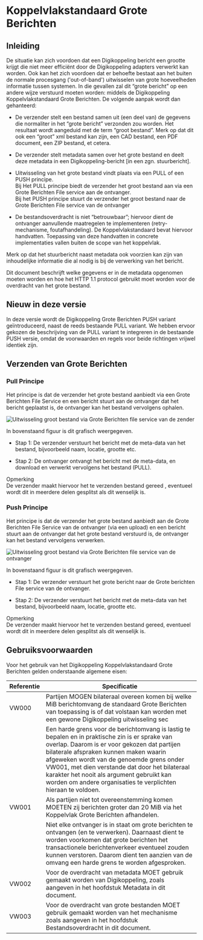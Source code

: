# Koppelvlakstandaard Grote Berichten

## Inleiding

De situatie kan zich voordoen dat een Digikoppeling bericht een grootte krijgt
die niet meer efficiënt door de Digikoppeling adapters verwerkt kan worden. Ook kan
het zich voordoen dat er behoefte bestaat aan het buiten de normale procesgang
('out-of-band') uitwisselen van grote hoeveelheden informatie tussen systemen.
In die gevallen zal dit “grote bericht” op een andere wijze verstuurd moeten
worden: middels de Digikoppeling Koppelvlakstandaard Grote Berichten. De
volgende aanpak wordt dan gehanteerd:

- De verzender stelt een bestand samen uit (een deel van) de gegevens die
    normaliter in het “grote bericht” verzonden zou worden. Het resultaat wordt
    aangeduid met de term “groot bestand”. Merk op dat dit ook een “groot” xml
    bestand kan zijn, een CAD bestand, een PDF document, een ZIP bestand, et
    cetera.

- De verzender stelt metadata samen over het grote bestand en deelt deze
    metadata in een Digikoppeling-bericht [in een zgn. stuurbericht].

- Uitwisseling van het grote bestand vindt plaats via een PULL of een PUSH
    principe.   
    Bij Het PULL principe biedt de verzender het groot bestand aan via een Grote
    Berichten File service aan de ontvanger.  
    Bij het PUSH principe stuurt de verzender het groot bestand naar de Grote
    Berichten File service van de ontvanger

- De bestandsoverdracht is niet “betrouwbaar”; hiervoor dient de ontvanger
    aanvullende maatregelen te implementeren (retry-mechanisme,
    foutafhandeling). De Koppelvlakstandaard bevat hiervoor handvatten.
    Toepassing van deze handvatten in concrete implementaties vallen buiten de
    scope van het koppelvlak.

Merk op dat het stuurbericht naast metadata ook voorzien kan zijn van
inhoudelijke informatie die al nodig is bij de verwerking van het bericht.

Dit document beschrijft welke gegevens er in de metadata opgenomen moeten worden
en hoe het HTTP 1.1 protocol gebruikt moet worden voor de overdracht van het
grote bestand.

## Nieuw in deze versie

In deze versie wordt de Digikoppeling Grote Berichten PUSH variant
geïntroduceerd, naast de reeds bestaande PULL variant. We hebben ervoor gekozen
de beschrijving van de PULL variant te integreren in de bestaande PUSH versie,
omdat de voorwaarden en regels voor beide richtingen vrijwel identiek zijn.

## Verzenden van Grote Berichten

### Pull Principe

Het principe is dat de verzender het grote bestand aanbiedt via een Grote
Berichten File Service en een bericht stuurt aan de ontvanger dat het bericht
geplaatst is, de ontvanger kan het bestand vervolgens ophalen.

![Uitwisseling groot bestand via Grote Berichten file service van de zender](media/UitwisselingGrootbestandviaGBfileservice_zender.png "Uitwisseling groot bestand via Grote Berichten file service van de zender")

In bovenstaand figuur is dit grafisch weergegeven.

- Stap 1: De verzender verstuurt het bericht met de meta-data van het bestand,
bijvoorbeeld naam, locatie, grootte etc.

- Stap 2: De ontvanger ontvangt het bericht met de meta-data, en download en
verwerkt vervolgens het bestand (PULL).

Opmerking  
De verzender maakt hiervoor het te verzenden bestand gereed , eventueel wordt
dit in meerdere delen gesplitst als dit wenselijk is.

### Push Principe

Het principe is dat de verzender het grote bestand aanbiedt aan de Grote
Berichten File Service van de ontvanger (via een upload) en een bericht stuurt
aan de ontvanger dat het grote bestand verstuurd is, de ontvanger kan het
bestand vervolgens verwerken.

![Uitwisseling groot bestand via Grote Berichten file service van de ontvanger](media/UitwisselingGrootbestandviaGBfileservice_ontvanger.png "Uitwisseling groot bestand via Grote Berichten file service van de ontvanger")

In bovenstaand figuur is dit grafisch weergegeven.

- Stap 1: De verzender verstuurt het grote bericht naar de Grote berichten File
service van de ontvanger.

- Stap 2: De verzender verstuurt het bericht met de meta-data van het bestand,
bijvoorbeeld naam, locatie, grootte etc.

Opmerking  
De verzender maakt hiervoor het te verzenden bestand gereed, eventueel wordt dit
in meerdere delen gesplitst als dit wenselijk is.

## Gebruiksvoorwaarden

Voor het gebruik van het Digikoppeling Koppelvlakstandaard Grote Berichten
gelden onderstaande algemene eisen:

| **Referentie** | **Specificatie**                                                                                                                                                                                                                                                                                                                                                                                      |
|----------------|-------------------------------------------------------------------------------------------------------------------------------------------------------------------------------------------------------------------------------------------------------------------------------------------------------------------------------------------------------------------------------------------------------|
| VW000          | Partijen MOGEN bilateraal overeen komen bij welke MiB berichtomvang de standaard Grote Berichten van toepassing is of dat volstaan kan worden met een gewone Digikoppeling uitwisseling sec                                                                                                                                                                         |
|                | Een harde grens voor de berichtomvang is lastig te bepalen en in praktische zin is er sprake van overlap. Daarom is er voor gekozen dat partijen bilaterale afspraken kunnen maken waarin afgeweken wordt van de genoemde grens onder VW001, met dien verstande dat door het bilateraal karakter het nooit als argument gebruikt kan worden om andere organisaties te verplichten hieraan te voldoen. |
| VW001          | Als partijen niet tot overeenstemming komen MOETEN zij berichten groter dan 20 MiB via het Koppelvlak Grote Berichten afhandelen.                                                                                                                                                                                                                                                                     |
|                | Niet elke ontvanger is in staat om grote berichten te ontvangen (en te verwerken). Daarnaast dient te worden voorkomen dat grote berichten het transactionele berichtenverkeer eventueel zouden kunnen verstoren. Daarom dient ten aanzien van de omvang een harde grens te worden afgesproken.                                                                                                       |
| VW002          | Voor de overdracht van metadata MOET gebruik gemaakt worden van Digikoppeling, zoals aangeven in het hoofdstuk Metadata in dit document.                                                                                                                                                                                                                                                              |
| VW003          | Voor de overdracht van grote bestanden MOET gebruik gemaakt worden van het mechanisme zoals aangeven in het hoofdstuk Bestandsoverdracht in dit document.                                                                                                                                                                                                                                             |

